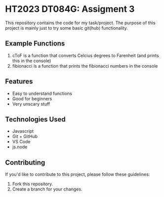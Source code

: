 # HT2023 DT084G: Assigment 3

This repository contains the code for my task/project. The purpose of this project is mainly just to try some basic git(hub) functionality.

## Example Functions

1. cToF 
is a function that converts Celcius degrees to Farenheit (and prints this in the console)
2. fibionacci 
is a function that prints the fibionacci numbers in the console


## Features

- Easy to understand functions
- Good for beginners
- Very unscary stuff

## Technologies Used

- Javascript
- Git + GitHub
- VS Code
- js.node

## Contributing

If you'd like to contribute to this project, please follow these guidelines:

1. Fork this repository.
2. Create a branch for your changes.